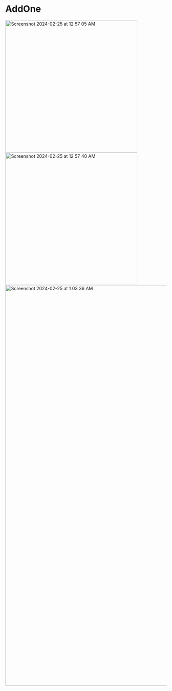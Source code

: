 # AddOne

<img width="412" alt="Screenshot 2024-02-25 at 12 57 05 AM" src="https://github.com/smkilaru213/AddOne/assets/160697161/64cf9ae9-2383-4da6-9123-59fcb36bf20f">
<img width="412" alt="Screenshot 2024-02-25 at 12 57 40 AM" src="https://github.com/smkilaru213/AddOne/assets/160697161/b574c606-5deb-4660-8e0e-1b2303f2bbef">
<img width="1248" alt="Screenshot 2024-02-25 at 1 03 36 AM" src="https://github.com/smkilaru213/AddOne/assets/160697161/2da9c0cb-9965-412b-9527-c13251733e0c">
